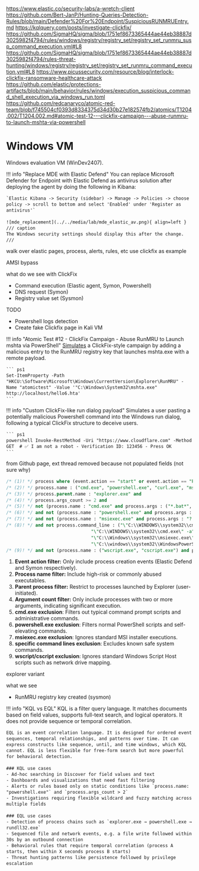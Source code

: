 https://www.elastic.co/security-labs/a-wretch-client
https://github.com/Bert-JanP/Hunting-Queries-Detection-Rules/blob/main/Defender%20For%20Endpoint/SuspiciousRUNMRUEntry.md
https://kqlquery.com/posts/investigate-clickfix/
https://github.com/SigmaHQ/sigma/blob/1751ef8673365444ae44eb38887d3025982f4794/rules/windows/registry/registry_set/registry_set_runmru_susp_command_execution.yml#L8
https://github.com/SigmaHQ/sigma/blob/1751ef8673365444ae44eb38887d3025982f4794/rules-threat-hunting/windows/registry/registry_set/registry_set_runmru_command_execution.yml#L8
https://www.picussecurity.com/resource/blog/interlock-clickfix-ransomware-healthcare-attack
https://github.com/elastic/protections-artifacts/blob/main/behavior/rules/windows/execution_suspicious_command_shell_execution_via_windows_run.toml
https://github.com/redcanaryco/atomic-red-team/blob/f745504cf0393d8334375d34d30b27e182574fb2/atomics/T1204.002/T1204.002.md#atomic-test-12---clickfix-campaign---abuse-runmru-to-launch-mshta-via-powershell


# Windows VM
Windows evaluation VM (WinDev2407).

!!! info "Replace MDE with Elastic Defend"
    You can replace Microsoft Defender for Endpoint with Elastic Defend as antivirus solution after deploying the agent by doing the following in Kibana:

    `Elastic Kibana -> Security (sidebar) -> Manage -> Policies -> choose policy -> scroll to bottom and select 'Enabled' under 'Register as antivirus'`

    ![mde_replacement](../../media/lab/mde_elastic_av.png){ align=left }
    /// caption
    The Windows security settings should display this after the change.
    ///

walk over elastic pages, process, alerts, rules, etc
use clickfix as example

AMSI bypass

what do we see with ClickFix
- Command execution (Elastic agent, Symon, Powershell)
- DNS request (Symon)
- Registry value set (Sysmon)

TODO
- Powershell logs detection
- Create fake Clickfix page in Kali VM

!!! info "Atomic Test #12 - ClickFix Campaign - Abuse RunMRU to Launch mshta via PowerShell"
    [Simulates](https://github.com/redcanaryco/atomic-red-team/blob/master/atomics/T1204.002/T1204.002.md#atomic-test-12---clickfix-campaign---abuse-runmru-to-launch-mshta-via-powershell) a ClickFix-style campaign by adding a malicious entry to the RunMRU registry key that launches mshta.exe with a remote payload.

    ``` ps1
    Set-ItemProperty -Path "HKCU:\Software\Microsoft\Windows\CurrentVersion\Explorer\RunMRU" -Name "atomictest" -Value '"C:\Windows\System32\mshta.exe" http://localhost/hello6.hta'
    ```

!!! info "Custom ClickFix-like run dialog payload"
    Simulates a user pasting a potentially malicious Powershell command into the Windows run dialog, following a typical ClickFix structure to deceive users.

    ``` ps1
    powershell Invoke-RestMethod -Uri "https://www.cloudflare.com" -Method GET  # ✅ I am not a robot - Verification ID: 123456 - Press OK
    ```

from Github page, ext thread removed because not populated fields (not sure why)

``` sql linenums="1" title="[Elastic Defend + Symon] Suspicious command shell execution via Windows run"
/* (1)! */ process where (event.action == "start" or event.action == "Process creation") and
/* (2)! */ process.name : ("cmd.exe", "powershell.exe", "curl.exe", "msiexec.exe", "mshta.exe", "wscript.exe", "cscript.exe") and
/* (3)! */ process.parent.name : "explorer.exe" and 
/* (4)! */ process.args_count >= 2 and
/* (5)! */ not (process.name : "cmd.exe" and process.args : ("*.bat*", "*.cmd", "dir", "ipconfig", "C:\\WINDOWS\\system32\\sconfig.cmd ", "Code\\bin\\code.cmd ")) 
/* (6)! */ and not (process.name : "powershell.exe" and process.args : ("Start-Process powershell -Verb RunAs", "C:\\*.ps1", "-SPLAGroup", "\\\\*\\netlogon\\*.ps1"))
/* (7)! */ and not (process.name : "msiexec.exe" and process.args : "?:\\*.msi")
/* (8)! */ and not process.command_line : ("\"C:\\WINDOWS\\system32\\cmd.exe\" /k net use",
                                "\"C:\\WINDOWS\\system32\\cmd.exe\" -a",
                                "\"C:\\Windows\\system32\\msiexec.exe\" /regserver",
                                "\"C:\\windows\\system32\\WindowsPowerShell\\v1.0\\PowerShell.exe\" -ep bypass")
/* (9)! */ and not (process.name : ("wscript.exe", "cscript.exe") and process.args : ("\\\\*\\MapNetworkDrives.vbs", "?:\\*.js", "?:\\*.vbs"))
```

1. **Event action filter:** Only include process creation events (Elastic Defend and Symon respectively).
2. **Process name filter:** Include high-risk or commonly abused executables.
3. **Parent process filter:** Restrict to processes launched by Explorer (user-initiated).
4. **Argument count filter:** Only include processes with two or more arguments, indicating significant execution.
5. **cmd.exe exclusion**: Filters out typical command prompt scripts and administrative commands.
6. **powershell.exe exclusion**: Filters normal PowerShell scripts and self-elevating commands.
7. **msiexec.exe exclusion**: Ignores standard MSI installer executions.
8. **specific command lines exclusion**: Excludes known safe system commands.
9. **wscript/cscript exclusion**: Ignores standard Windows Script Host scripts such as network drive mapping.


explorer variant


what we see

- RunMRU registry key created (sysmon)


!!! info "KQL vs EQL"
    KQL is a filter query language. It matches documents based on field values, supports full-text search, and logical operators. It does not provide sequence or temporal correlation.

    EQL is an event correlation language. It is designed for ordered event sequences, temporal relationships, and patterns over time. It can express constructs like sequence, until, and time windows, which KQL cannot. EQL is less flexible for free-form search but more powerful for behavioral detection.

    ### KQL use cases
    - Ad-hoc searching in Discover for field values and text  
    - Dashboards and visualizations that need fast filtering  
    - Alerts or rules based only on static conditions like `process.name: "powershell.exe"` and `process.args_count > 2`  
    - Investigations requiring flexible wildcard and fuzzy matching across multiple fields  

    ### EQL use cases
    - Detection of process chains such as `explorer.exe → powershell.exe → rundll32.exe`  
    - Sequenced file and network events, e.g. a file write followed within 30s by an outbound connection  
    - Behavioral rules that require temporal correlation (process A starts, then within X seconds process B starts)  
    - Threat hunting patterns like persistence followed by privilege escalation  
